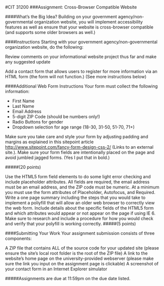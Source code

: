 #CIT 31200
###Assignment: Cross-Browser Compatible Website

####What’s the Big Idea?
Building on your government agency/non-governmental organization website, you will implement accessibility features as well as ensure that your website is cross-browser compatible (and supports some older browsers as well.)

####Instructions 
Starting with your government agency/non-governmental organization website, do the following:

Review comments on your informational website project thus far and make any suggested update

Add a contact form that allows users to register for more information via an HTML form (the form will not function.) (See more instructions below)

####Additional Web Form Instructions
 Your form must collect the following information:
* First Name
* Last Name
* Email Address
* 5-digit ZIP Code (should be numbers only!)
* Radio Buttons for gender
* Dropdown selection for age range (18-30, 31-50, 51-70, 71+)

Make sure you take care and style your form by adjusting padding and margins as explained in this sitepoint article http://www.sitepoint.com/fancy-form-design-css-2/ (Links to an external site.). Make sure your form fields are intentionally placed on the page and avoid jumbled jagged forms.  (Yes I put that in bold.)

 

#####(20 points)

Use the HTML5 form field elements to do some light error checking and include placeholder attributes.  All fields are required, the email address must be an email address, and the ZIP code must be numeric. At a minimum you must use the form attributes of Placeholder, Autofocus, and Required.
Write a one page summary including the steps that you would take to implement a poliyfill that will allow an older web browser to correctly view the web form. Include details about the specific fields of the HTML5 form and which attributes would appear or not appear on the page if using IE 6. Make sure to research and include a procedure for how you would check and verify that your polyfill is working correctly. 
#####(5 points)

 
 

####Submitting Your Work
 Your assignment submission consists of three components:
 
A ZIP file that contains ALL of the source code for your updated site (please ensure the site’s local root folder is the root of the ZIP file)
A link to the website’s home page on the university-provided webserver (please make sure the link you input on the assignment page is clickable)
A screenshot of your contact form in an Internet Explorer simulator
 

#####Assignments are due at 11:59pm on the due date listed.
